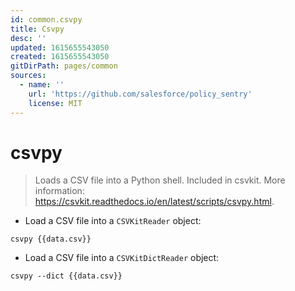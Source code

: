 ```yaml
---
id: common.csvpy
title: Csvpy
desc: ''
updated: 1615655543050
created: 1615655543050
gitDirPath: pages/common
sources:
  - name: ''
    url: 'https://github.com/salesforce/policy_sentry'
    license: MIT
---
```

# csvpy

> Loads a CSV file into a Python shell.
> Included in csvkit.
> More information: <https://csvkit.readthedocs.io/en/latest/scripts/csvpy.html>.

- Load a CSV file into a `CSVKitReader` object:

`csvpy {{data.csv}}`

- Load a CSV file into a `CSVKitDictReader` object:

`csvpy --dict {{data.csv}}`

